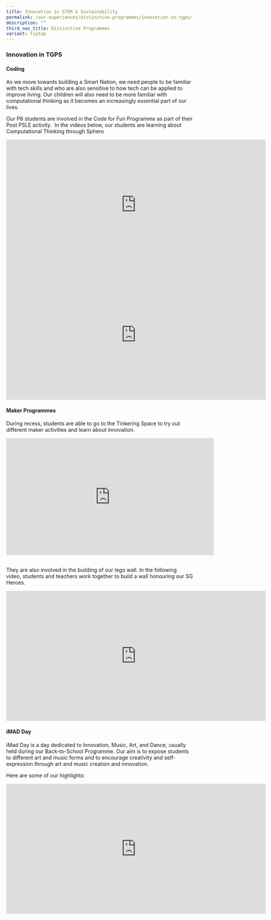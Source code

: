 ```yaml
---
title: Innovation in STEM & Sustainability
permalink: /our-experiences/distinctive-programmes/innovation-in-tgps/
description: ""
third_nav_title: Distinctive Programmes
variant: tiptap
---
```

### **Innovation in TGPS**
#### **Coding**
As we move towards building a Smart Nation, we need people to be familiar with tech skills and who are also sensitive to how tech can be applied to improve living. Our children will also need to be more familiar with computational thinking as it becomes an increasingly essential part of our lives.  
  
Our P6 students are involved in the Code for Fun Programme as part of their Post PSLE activity.&nbsp; In the videos below, our students are learning about Computational Thinking through Sphero

<iframe width="700" height="350" src="https://www.youtube.com/embed/lf0_WCFKZDw" title="CFF 1" frameborder="0" allow="accelerometer; autoplay; clipboard-write; encrypted-media; gyroscope; picture-in-picture" allowfullscreen=""></iframe>

<iframe width="700" height="350" src="https://www.youtube.com/embed/reIGP2x9Oeg" title="CFF 2" frameborder="0" allow="accelerometer; autoplay; clipboard-write; encrypted-media; gyroscope; picture-in-picture" allowfullscreen=""></iframe>

#### **Maker Programmes**
During recess, students are able to go to the Tinkering Space to try out different maker activities and learn about innovation.

<div class="bp-youtube">
	<iframe width="560" height="315" src="https://www.youtube.com/embed/9Mby0AUghpM" title="YouTube video player" frameborder="0" allow="accelerometer; autoplay; clipboard-write; encrypted-media; gyroscope; picture-in-picture; web-share" allowfullscreen=""></iframe>
</div>

<br clear="left">

They are also involved in the building of our lego wall. In the following video, students and teachers work together to build a wall honouring our SG Heroes.

<iframe width="700" height="350" src="https://www.youtube.com/embed/fkshk5nfFSU" title="lego wall" frameborder="0" allow="accelerometer; autoplay; clipboard-write; encrypted-media; gyroscope; picture-in-picture" allowfullscreen=""></iframe>

#### **iMAD Day**
iMad Day is a day dedicated to Innovation, Music, Art, and Dance, usually held during our Back-to-School Programme. Our aim is to expose students to different art and music forms and to encourage creativity and self-expression through art and music creation and innovation.  
  
Here are some of our highlights:

<iframe width="700" height="350" src="https://www.youtube.com/embed/PU_xyfglPpQ" title="imad day" frameborder="0" allow="accelerometer; autoplay; clipboard-write; encrypted-media; gyroscope; picture-in-picture" allowfullscreen=""></iframe>